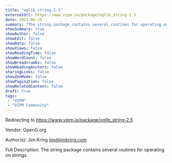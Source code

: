 ```yaml
---
title: "oglib_string-2.5"
externalUrl: https://www.vipm.io/package/oglib_string-2.5
date: 2011-06-25
summary: "The string package contains several routines for operating on strings."
showSummary: true
showAuthor: false
showEdit: false
showData: false
showViews: false
showReadingTime: false
showWordCount: false
showBreadcrumbs: false
showHeadingAnchors: false
sharingLinks: false
showZenMode: false
showPagination: false
showRelatedContent: false
draft: true
tags:
 - "VIPM"
 - "VIPM Community"
---
```


Redirecting to https://www.vipm.io/package/oglib_string-2.5

Vendor: OpenG.org

Author(s): Jim Kring <jim@jimkring.com>
 
Full Description:
The string package contains several routines for operating on strings.